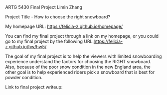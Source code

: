 ARTG 5430 Final Project Limin Zhang

Project Title - How to choose the right snowboard?

My homepage URL: https://felicia-z.github.io/homepage/

You can find my final project through a link on my homepage, or you could go to my final project 
by the following URL:https://felicia-z.github.io/hw/hw5/ 

The goal of my final project is to help the viewers with limited snowboarding experience understand the factors for choosing the RIGHT snowboard. Also, because of the poor snow condition in the new England area, the other goal is to help experienced riders pick a snowboard that is best for powder condition.

Link to final project writeup: 